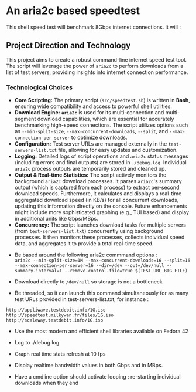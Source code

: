 # An aria2c based speedtest

This shell speed test will benchmark 8Gbps internet connections.
It will :

## Project Direction and Technology

This project aims to create a robust command-line internet speed test tool. The script will leverage the power of `aria2c` to perform downloads from a list of test servers, providing insights into internet connection performance.

### Technological Choices

*   **Core Scripting:** The primary script (`src/speedtest.sh`) is written in **Bash**, ensuring wide compatibility and access to powerful shell utilities.
*   **Download Engine:** **`aria2c`** is used for its multi-connection and multi-segment download capabilities, which are essential for accurately benchmarking high-speed connections. The script utilizes options such as `--min-split-size`, `--max-concurrent-downloads`, `--split`, and `--max-connection-per-server` to optimize downloads.
*   **Configuration:** Test server URLs are managed externally in the `test-servers-list.txt` file, allowing for easy updates and customization.
*   **Logging:** Detailed logs of script operations and `aria2c` status messages (including errors and final outputs) are stored in `./debug.log`. Individual `aria2c` process outputs are temporarily stored and cleaned up.
*   **Output & Real-time Statistics:** The script actively monitors the background `aria2c` download processes. It parses `aria2c`'s summary output (which is captured from each process) to extract per-second download speeds. Furthermore, it calculates and displays a real-time aggregated download speed (in KB/s) for all concurrent downloads, updating this information directly on the console. Future enhancements might include more sophisticated graphing (e.g., TUI based) and display in additional units like Gbps/MBps.
*   **Concurrency:** The script launches download tasks for multiple servers (from `test-servers-list.txt`) concurrently using background processes. It then monitors these processes, collects individual speed data, and aggregates it to provide a total real-time speed.

- Be based around the following aria2c commmand options :  
`aria2c --min-split-size=1M --max-concurrent-downloads=16 --split=16 --max-connection-per-server=16 --dir=/dev --out=/dev/null --summary-interval=1 --remove-control-file=true $(TEST_URL_BIG_FILE)`

- Download directly to `/dev/null` so storage is not a bottleneck

- Be threaded, so it can launch this command simultaneously for as many test URLs provided in test-servers-list.txt, for instance :
```
http://appliwave.testdebit.info/1G.iso
http://speedtest.milkywan.fr/files/1G.iso
http://scaleway.testdebit.info/1G.iso
```

- Use the most modern and efficient shell libraries available on Fedora 42

- Log to ./debug.log

- Graph real time stats refresh at 10 fps

- Display realtime bandwidth values in both Gbps and in MBps.
 
- Have a cmdline option should activate looping : re-starting individual downloads when they end
